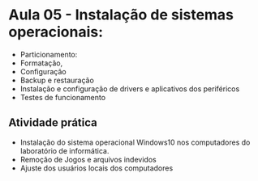 
# Aula 05 - Instalação de sistemas operacionais:

- Particionamento:
- Formatação,
- Configuração
- Backup e restauração
- Instalação e configuração de drivers e aplicativos dos periféricos
- Testes de funcionamento

## Atividade prática
- Instalação do sistema operacional Windows10 nos computadores do laboratório de informática.
- Remoção de Jogos e arquivos indevidos
- Ajuste dos usuários locais dos computadores
